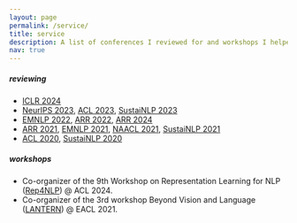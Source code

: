 ```yaml
---
layout: page
permalink: /service/
title: service
description: A list of conferences I reviewed for and workshops I helped organizing
nav: true
---
```


##### reviewing

- [ICLR 2024](https://iclr.cc/) 
- [NeurIPS 2023](https://nips.cc/), [ACL 2023](https://2023.aclweb.org/), [SustaiNLP 2023](https://sites.google.com/view/sustainlp2023)
- [EMNLP 2022](https://2022.emnlp.org/), [ARR 2022](https://aclrollingreview.org/), [ARR 2024](https://aclrollingreview.org/)
- [ARR 2021](https://aclrollingreview.org/), [EMNLP 2021](https://2021.emnlp.org/), [NAACL 2021](https://2021.naacl.org/), [SustaiNLP 2021](https://sites.google.com/view/sustainlp2021/home)
- [ACL 2020](https://acl2020.org/), [SustaiNLP 2020](https://sites.google.com/view/sustainlp2020/home)

##### workshops

- Co-organizer of the 9th Workshop on Representation Learning for NLP ([Rep4NLP](https://sites.google.com/view/repl4nlp2024)) @ ACL 2024.
- Co-organizer of the 3rd workshop Beyond Vision and Language ([LANTERN](https://aclanthology.org/2021.lantern-1.0/)) @ EACL 2021.
